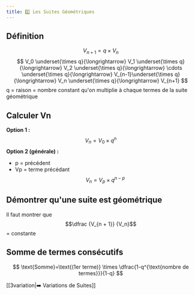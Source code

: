 ```yaml
---
title: 2️⃣ Les Suites Géométriques
---
```


## Définition

$$
V_{n+1}=q\times V_n
$$
$$
V_0 \underset{\times q}{\longrightarrow} V_1 \underset{\times q}{\longrightarrow} V_2 \underset{\times q}{\longrightarrow} \cdots \underset{\times q}{\longrightarrow} V_{n-1}\underset{\times q}{\longrightarrow} V_n \underset{\times q}{\longrightarrow} V_{n+1}
$$
q = raison = nombre constant qu'on multiplie à chaque termes de la suite géométrique

## Calculer Vn

**Option 1 :**
$$
V_n=V_0\times q^n
$$
**Option 2 (générale) :**

- p = précédent
- Vp = terme précédant
$$
V_n=V_p\times q^{n-p}
$$

## Démontrer qu'une suite est géométrique

Il faut montrer que $$\dfrac {V_{n + 1}} {V_n}$$ = constante

## Somme de termes consécutifs
$$
\text{Somme}=\text{(1er terme)} \times \dfrac{1-q^{\text{nombre de termes}}}{1-q}
$$

[[3variation|➡️ Variations de Suites]]